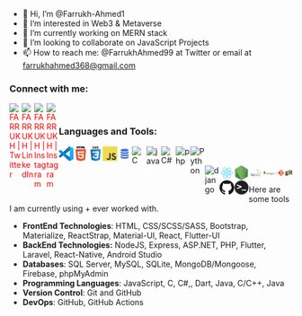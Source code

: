 - 👋 Hi, I’m @Farrukh-Ahmed1
- 👀 I’m interested in Web3 & Metaverse
- 🌱 I’m currently working on MERN stack
- 💞️ I’m looking to collaborate on JavaScript Projects
- 📫 How to reach me: @FarrukhAhmed99 at Twitter or email at farrukhahmed368@gmail.com

### Connect with me:

[<img style="fill: red; color: red;" align="left" alt="FARRUKH | Twitter" width="22px" src="https://cdn.jsdelivr.net/npm/simple-icons@v3/icons/twitter.svg" />][twitter]
[<img style="fill: red; color: red;"  align="left" alt="FARRUKH | LinkedIn" width="22px" src="https://cdn.jsdelivr.net/npm/simple-icons@v3/icons/linkedin.svg" />][linkedin]
[<img style="fill: red; color: red;"  align="left" alt="FARRUKH | Instagram" width="22px" src="https://cdn.jsdelivr.net/npm/simple-icons@v3/icons/instagram.svg" />][instagram]
[<img style="fill: red; color: red;"  align="left" alt="FARRUKH | Instagram" width="22px" src="https://cdn.jsdelivr.net/npm/simple-icons@3.5.0/icons/facebook.svg" />][facebook]

<br />

### Languages and Tools:

<div>
<img align="left" alt="Visual Studio Code" width="26px" src="https://raw.githubusercontent.com/github/explore/80688e429a7d4ef2fca1e82350fe8e3517d3494d/topics/visual-studio-code/visual-studio-code.png" />
<img align="left" alt="html5" width="26px" src="https://raw.githubusercontent.com/github/explore/80688e429a7d4ef2fca1e82350fe8e3517d3494d/topics/html/html.png" />
<img align="left" alt="CSS3" width="26px" src="https://raw.githubusercontent.com/github/explore/80688e429a7d4ef2fca1e82350fe8e3517d3494d/topics/css/css.png" />
<img align="left" alt="javascript" width="26px" src="https://raw.githubusercontent.com/github/explore/80688e429a7d4ef2fca1e82350fe8e3517d3494d/topics/javascript/javascript.png" />
<img align="left" alt="sql" width="26px" src="https://raw.githubusercontent.com/github/explore/80688e429a7d4ef2fca1e82350fe8e3517d3494d/topics/sql/sql.png" />
<img align="left" alt="C" width="26px" src="https://cdn.jsdelivr.net/npm/programming-languages-logos@0.0.3/src/c/c.svg" />
<img align="left" alt="java" width="26px" src="https://cdn.jsdelivr.net/npm/programming-languages-logos@0.0.3/src/java/java.svg" />
<img align="left" alt="C#" width="26px" src="https://cdn.jsdelivr.net/npm/programming-languages-logos@0.0.3/src/csharp/csharp.svg" />
<img align="left" alt="php" width="26px" src="https://cdn.jsdelivr.net/npm/programming-languages-logos@0.0.3/src/php/php.svg" />
<img align="left" alt="Python" width="26px" src="https://cdn.jsdelivr.net/npm/programming-languages-logos@0.0.3/src/python/python.svg" />
</div>
<br />
<br />
<div>
<img align="left" alt="django" width="26px" src="https://avatars3.githubusercontent.com/u/27804?s=200&v=4" />
<img align="left" alt="React" width="26px" src="https://raw.githubusercontent.com/github/explore/80688e429a7d4ef2fca1e82350fe8e3517d3494d/topics/react/react.png" />
<img align="left" alt="node.js" width="26px" src="https://raw.githubusercontent.com/github/explore/80688e429a7d4ef2fca1e82350fe8e3517d3494d/topics/nodejs/nodejs.png" />
<img align="left" alt="MySQL" width="26px" src="https://raw.githubusercontent.com/github/explore/80688e429a7d4ef2fca1e82350fe8e3517d3494d/topics/mysql/mysql.png" />
<img align="left" alt="mongodb" width="26px" src="https://raw.githubusercontent.com/github/explore/80688e429a7d4ef2fca1e82350fe8e3517d3494d/topics/mongodb/mongodb.png" />
<img align="left" alt="Git" width="26px" src="https://raw.githubusercontent.com/github/explore/80688e429a7d4ef2fca1e82350fe8e3517d3494d/topics/git/git.png" />
<img align="left" alt="github" width="26px" src="https://raw.githubusercontent.com/github/explore/78df643247d429f6cc873026c0622819ad797942/topics/github/github.png" />
<img align="left" alt="Terminal" width="26px" src="https://raw.githubusercontent.com/github/explore/80688e429a7d4ef2fca1e82350fe8e3517d3494d/topics/terminal/terminal.png" />
</div>

<br />
<br />
Here are some tools I am currently using + ever worked with.

- **FrontEnd Technologies**: HTML, CSS/SCSS/SASS, Bootstrap, Materialize, ReactStrap, Material-UI, React, Flutter-UI
- **BackEnd Technologies:** NodeJS, Express, ASP.NET, PHP, Flutter, Laravel, React-Native, Android Studio
- **Databases**: SQL Server, MySQL, SQLite, MongoDB/Mongoose, Firebase, phpMyAdmin
- **Programming Languages**: JavaScript, C, C#,, Dart, Java, C/C++,  Java
- **Version Control**: Git and GitHub
- **DevOps**: GitHub, GitHub Actions


<!---
Farrukh-Ahmed1/Farrukh-Ahmed1 is a ✨ special ✨ repository because its `README.md` (this file) appears on your GitHub profile.
You can click the Preview link to take a look at your changes.
--->

[twitter]: https://twitter.com/FarrukhAhmed99
[instagram]: https://www.instagram.com/farrukh.fa/
[linkedin]: https://www.linkedin.com/in/farrukh-ahmed-5b5255185/
[facebook]: https://www.facebook.com/farrukhahmed.1234
